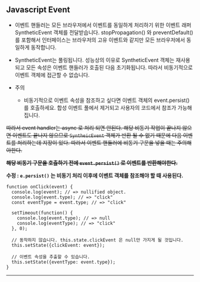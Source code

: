## Javascript Event

- 이벤트 핸들러는 모든 브라우저에서 이벤트를 동일하게 처리하기 위한 이벤트 래퍼 SyntheticEvent 객체를 전달받습니다. stopPropagation() 와 preventDefault()를 포함해서 인터페이스는 브라우저의 고유 이벤트와 같지만 모든 브라우저에서 동일하게 동작합니다.

- SyntheticEvent는 풀링됩니다. 성능상의 이유로 SyntheticEvent 객체는 재사용되고 모든 속성은 이벤트 핸들러가 호출된 다음 초기화됩니다. 따라서 비동기적으로 이벤트 객체에 접근할 수 없습니다.

- 주의
    - 비동기적으로 이벤트 속성을 참조하고 싶다면 이벤트 객체의 event.persist() 를 호출하세요. 합성 이벤트 풀에서 제거되고 사용자의 코드에서 참조가 가능해집니다.

~~따라서 event handler는 async 로 처리 되면 안된다. 해당 비동기 작업이 끝나지 않으면 이벤트도 끝나지 않으므로   `SyntheicEvent` 객체가 반환 될 수 없기 때문에 다음 이벤트를 처리하는데 지장이 있다. 따라서 이벤트 핸들러에 비동기 구문을 넣을 때는 주의해야한다.~~ 

**~~해당 비동기 구문을 호출하기 전에 `event.persist()` 로 이벤트를 반환해야한다.~~**

**수정 : `e.persist()` 는 비동기 처리 이후에 이벤트 객체를 참조해야 할 때 사용된다.**

```
function onClick(event) {
  console.log(event); // => nullified object.
  console.log(event.type); // => "click"
  const eventType = event.type; // => "click"

  setTimeout(function() {
    console.log(event.type); // => null
    console.log(eventType); // => "click"
  }, 0);

  // 동작하지 않습니다. this.state.clickEvent 은 null만 가지게 될 것입니다.
  this.setState({clickEvent: event});

  // 이벤트 속성을 추출할 수 있습니다.
  this.setState({eventType: event.type});
}
```

---
